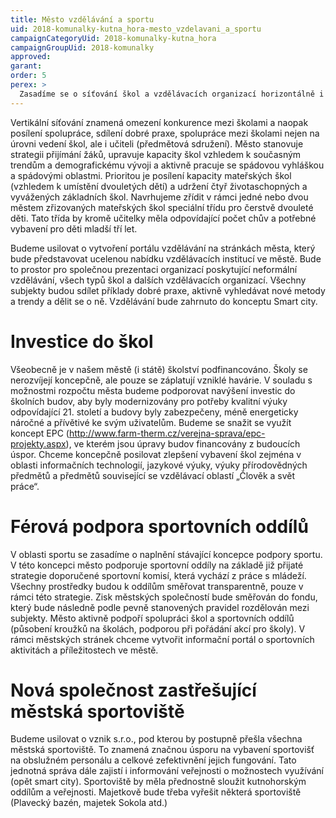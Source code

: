 ```yaml
---
title: Město vzdělávání a sportu
uid: 2018-komunalky-kutna_hora-mesto_vzdelavani_a_sportu
campaignCategoryUid: 2018-komunalky-kutna_hora
campaignGroupUid: 2018-komunalky
approved:
garant:
order: 5
perex: >
  Zasadíme se o síťování škol a vzdělávacích organizací horizontálně i vertikálně. Chceme aktivně navázat a pokračovat ve strategii „Města vzdělávání“, kterou mělo město zpracováno ve spolupráci s EDUinem do roku 2018. Cílem této strategie je podpora spolupráce mezi mateřskými, základními, středními školami a zaměstnavateli ze strany města. Organizace formálního vzdělávání budou spolupracovat s organizacemi v neformálním vzdělávání (neziskové organizace, knihovna, GASK, DDM, sportovní oddíly atd.). Spolupráce na této úrovni bude ze strany města podporována prostřednictvím lokálních projektů, které budou koordinovány odborem školství, případně konzultovány se školskou komisí. Prosazujeme investice do škol a férovou podporu sportovních oddílů.
---
```

Vertikální síťování znamená omezení konkurence mezi školami a naopak posílení spolupráce, sdílení dobré praxe, spolupráce mezi školami nejen na úrovni vedení škol, ale i učiteli (předmětová sdružení). Město stanovuje strategii přijímání žáků, upravuje kapacity škol vzhledem k současným trendům a demografickému vývoji a aktivně pracuje se spádovou vyhláškou a spádovými oblastmi. Prioritou je posílení kapacity mateřských škol (vzhledem k umístění dvouletých dětí) a udržení čtyř životaschopných a vyvážených základních škol. Navrhujeme zřídit v rámci jedné nebo dvou městem zřizovaných mateřských škol speciální třídu pro čerstvě dvouleté děti. Tato třída by kromě učitelky měla odpovídající počet chův a potřebné vybavení pro děti mladší tří let. 

Budeme usilovat o vytvoření portálu vzdělávání na stránkách města, který bude představovat ucelenou nabídku vzdělávacích institucí ve městě. Bude to prostor pro společnou prezentaci organizací poskytující neformální vzdělávání, všech typů škol a dalších vzdělávacích organizací. Všechny subjekty budou sdílet příklady dobré praxe, aktivně vyhledávat nové metody a trendy a dělit se o ně. Vzdělávání bude zahrnuto do konceptu Smart city.

# Investice do škol

Všeobecně je v našem městě (i státě) školství podfinancováno. Školy se nerozvíjejí koncepčně, ale pouze se záplatují vzniklé havárie. V souladu s možnostmi rozpočtu města budeme podporovat navýšení investic do školních budov, aby byly modernizovány pro potřeby kvalitní výuky  odpovídající 21. století a budovy byly zabezpečeny, méně energeticky náročné a přívětivé ke svým uživatelům. Budeme se snažit se využít koncept EPC (http://www.farm-therm.cz/verejna-sprava/epc-projekty.aspx), ve kterém jsou úpravy budov financovány z budoucích úspor. Chceme koncepčně posilovat zlepšení vybavení škol zejména v oblasti informačních technologií, jazykové výuky, výuky přírodovědných předmětů a předmětů související se vzdělávací oblastí „Člověk a svět práce“.

# Férová podpora sportovních oddílů

V oblasti sportu se zasadíme o naplnění stávající koncepce podpory sportu. V této koncepci město podporuje sportovní oddíly na základě již přijaté strategie doporučené sportovní komisí, která vychází z práce s mládeží. Všechny prostředky budou k oddílům směřovat transparentně, pouze v rámci této strategie. Zisk městských společností bude směřován do fondu, který bude následně podle pevně stanovených pravidel rozdělován mezi subjekty. Město aktivně podpoří spolupráci škol a sportovních oddílů (působení kroužků na školách, podporou při pořádání akcí pro školy). V rámci městských stránek chceme vytvořit informační portál o sportovních aktivitách a příležitostech ve městě.

# Nová společnost zastřešující městská sportoviště

Budeme usilovat o vznik s.r.o., pod kterou by postupně přešla všechna městská sportoviště. To znamená značnou úsporu na vybavení sportovišť na obslužném personálu a celkové zefektivnění jejich fungování. Tato jednotná správa dále zajistí i informování veřejnosti o možnostech využívání (opět smart city). Sportoviště by měla přednostně sloužit kutnohorským oddílům a veřejnosti. Majetkově bude třeba vyřešit některá sportoviště (Plavecký bazén, majetek Sokola atd.)

